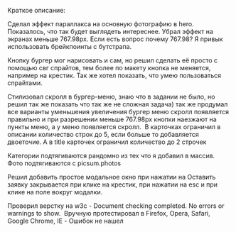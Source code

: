 
Краткое описание:

Сделал эффект параллакса на основную фотографию в hero. Показалось, что так будет выглядеть интереснее. Убрал эффект на экранах меньше 767.98px.
Если есть вопрос почему 767.98? Я привык использовать брейкпоинты с бутстрапа.

Кнопку бургер мог нарисовать и сам, но решил сделать её просто с помощью свг спрайтов, тем более по макету кнопка не меняется, например на крестик.
Так же хотел показать, что умею пользоваться спрайтами.

Стилизовал скролл в бургер-меню, знаю что в задании не было, но решил так же показать что так же не сложная задача) так же продумал все варианты уменьшения увеличения бургер меню скролл появляется правильно и при разрешении меньше 767.98px кнопки наезжают на пункты меню, а у меню появляется скролл. 
В карточках ограничил в описании количество строк до 5, если больше то добавляется двоеточие. А в title карточек ограничил количество до 2 строчек

Категории подтягиваются рандомно из тех что я добавил в массив. Фото подтягиваются с picsum.photos

Решил добавить простое модальное окно при нажатии на Оставить заявку закрывается при клике на крестик, при нажатии на esc и при клике на поле вокруг модалки.

Проверил верстку на w3c - Document checking completed. No errors or warnings to show. 
Вручную протестировал в Firefox, Opera, Safari, Google Chrome, IE - Ошибок не нашел